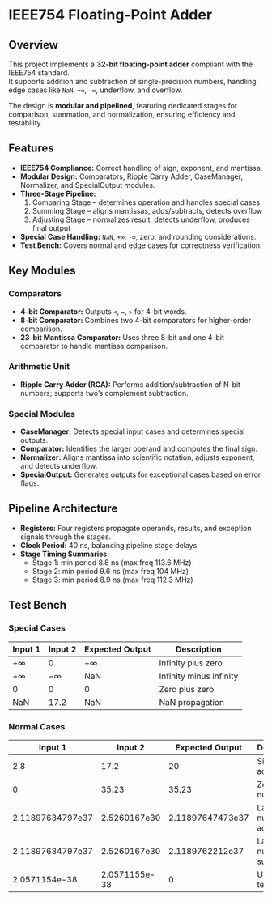 # IEEE754 Floating-Point Adder

## Overview

This project implements a **32-bit floating-point adder** compliant with the IEEE754 standard.  
It supports addition and subtraction of single-precision numbers, handling edge cases like `NaN`, `+∞`, `-∞`, underflow, and overflow.  

The design is **modular and pipelined**, featuring dedicated stages for comparison, summation, and normalization, ensuring efficiency and testability.  

## Features

- **IEEE754 Compliance:** Correct handling of sign, exponent, and mantissa.  
- **Modular Design:** Comparators, Ripple Carry Adder, CaseManager, Normalizer, and SpecialOutput modules.
- **Three-Stage Pipeline:**  
  1. Comparing Stage – determines operation and handles special cases  
  2. Summing Stage – aligns mantissas, adds/subtracts, detects overflow
  3. Adjusting Stage – normalizes result, detects underflow, produces final output  
- **Special Case Handling:** `NaN`, `+∞`, `-∞`, zero, and rounding considerations.
- **Test Bench:** Covers normal and edge cases for correctness verification.

## Key Modules

### Comparators
- **4-bit Comparator:** Outputs `<`, `=`, `>` for 4-bit words.  
- **8-bit Comparator:** Combines two 4-bit comparators for higher-order comparison.  
- **23-bit Mantissa Comparator:** Uses three 8-bit and one 4-bit comparator to handle mantissa comparison.  

### Arithmetic Unit
- **Ripple Carry Adder (RCA):** Performs addition/subtraction of N-bit numbers; supports two’s complement subtraction.  

### Special Modules
- **CaseManager:** Detects special input cases and determines special outputs.  
- **Comparator:** Identifies the larger operand and computes the final sign.  
- **Normalizer:** Aligns mantissa into scientific notation, adjusts exponent, and detects underflow.  
- **SpecialOutput:** Generates outputs for exceptional cases based on error flags.  

## Pipeline Architecture

- **Registers:** Four registers propagate operands, results, and exception signals through the stages.  
- **Clock Period:** 40 ns, balancing pipeline stage delays.  
- **Stage Timing Summaries:**  
  - Stage 1: min period 8.8 ns (max freq 113.6 MHz)  
  - Stage 2: min period 9.6 ns (max freq 104 MHz)  
  - Stage 3: min period 8.9 ns (max freq 112.3 MHz)  

## Test Bench

### Special Cases
| Input 1 | Input 2 | Expected Output | Description |
|---------|---------|----------------|-------------|
| +∞      | 0       | +∞             | Infinity plus zero |
| +∞      | −∞      | NaN            | Infinity minus infinity |
| 0       | 0       | 0              | Zero plus zero |
| NaN     | 17.2    | NaN            | NaN propagation |

### Normal Cases
| Input 1 | Input 2 | Expected Output | Description |
|---------|---------|----------------|-------------|
| 2.8     | 17.2    | 20             | Simple addition |
| 0       | 35.23   | 35.23          | Zero plus number |
| 2.11897634797e37 | 2.5260167e30 | 2.11897647473e37 | Large number addition |
| 2.11897634797e37 | 2.5260167e30 | 2.1189762212e37 | Large number subtraction |
| 2.0571154e-38 | 2.0571155e-38 | 0 | Underflow test |


